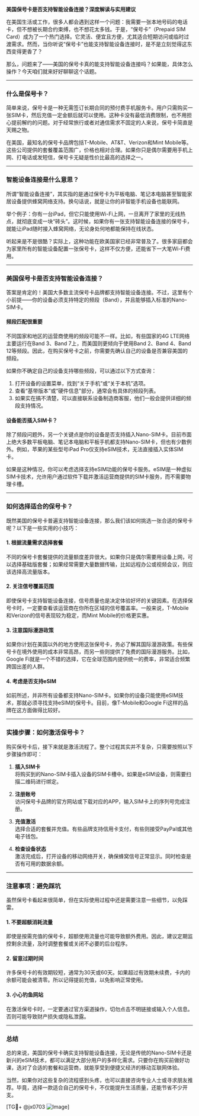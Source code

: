 **美国保号卡是否支持智能设备连接？深度解读与实用建议**

在美国生活或工作，很多人都会遇到这样一个问题：我需要一张本地号码的电话卡，但不想被长期合约束缚，也不想花太多钱。于是，“保号卡”（Prepaid SIM Card）成为了一个热门选择。它灵活、便宜且方便，尤其适合短期访问或临时过渡需求。然而，当你听说“保号卡”也能支持智能设备连接时，是不是立刻觉得这东西变得更香了？

那么，问题来了——美国的保号卡真的能支持智能设备连接吗？如果能，具体怎么操作？今天咱们就来好好聊聊这个话题。

---

### 什么是保号卡？
简单来说，保号卡是一种无需签订长期合同的预付费手机服务卡。用户只需购买一张SIM卡，然后充值一定金额后就可以使用。这种卡没有最低消费限制，也不用担心提前解约的问题。对于经常旅行或者对通信需求不固定的人来说，保号卡简直是天赐之物。

在美国，最知名的保号卡品牌包括T-Mobile、AT&T、Verizon和Mint Mobile等。这些公司提供的套餐覆盖范围广，价格也相对合理。如果你只是偶尔需要用手机上网、打电话或发短信，保号卡无疑是性价比最高的选择之一。

---

### 智能设备连接是什么意思？
所谓“智能设备连接”，其实指的是通过保号卡为平板电脑、笔记本电脑甚至智能家居设备提供蜂窝网络支持。换句话说，就是让你的非智能手机设备也能联网。

举个例子：你有一台iPad，但它只能使用Wi-Fi上网，一旦离开了家里的无线热点，就彻底变成一块“砖头”。这时候，如果你有一张支持智能设备连接的保号卡，就能让iPad随时接入蜂窝网络，无论身处何地都能保持在线状态。

听起来是不是很酷？实际上，这种功能在欧美国家已经非常普及了。很多家庭都会为家里所有的智能设备配置一张保号卡，这样不仅方便，还能省下一大笔Wi-Fi费用。

---

### 美国保号卡是否支持智能设备连接？
答案是肯定的！美国大多数主流保号卡品牌都支持智能设备连接。不过，这里有个小前提——你的设备必须支持特定的频段（Band），并且能够插入标准的Nano-SIM卡。

#### 频段匹配很重要
不同国家和地区的运营商使用的频段可能不一样。比如，有些国家的4G LTE网络主要运行在Band 3、Band 7上，而美国则更倾向于使用Band 2、Band 4、Band 12等频段。因此，在购买保号卡之前，你需要先确认自己的设备是否兼容美国的频段。

如果你不确定自己的设备支持哪些频段，可以通过以下方式查询：
1. 打开设备的设置菜单，找到“关于手机”或“关于本机”选项。
2. 查看“基带版本”或“硬件信息”部分，通常会有具体的频段列表。
3. 如果实在搞不清楚，可以直接联系设备制造商客服，他们一般会提供详细的频段支持情况。

#### 设备能否插入SIM卡？
除了频段问题外，另一个关键点是你的设备是否支持插入Nano-SIM卡。目前市面上绝大多数平板电脑、笔记本电脑和平板手机都支持Nano-SIM卡，但也有少数例外。例如，苹果的某些型号iPad Pro仅支持eSIM技术，无法直接插入实体SIM卡。

如果是这种情况，你可以考虑选择支持eSIM功能的保号卡服务。eSIM是一种虚拟SIM卡技术，允许用户通过软件下载并激活运营商提供的SIM卡服务，而不需要物理卡槽。

---

### 如何选择适合的保号卡？
既然美国的保号卡普遍支持智能设备连接，那么我们该如何挑选一张合适的保号卡呢？以下是一些实用的小技巧：

#### 1. **根据流量需求选择套餐**
不同的保号卡套餐提供的流量额度差异很大。如果你只是偶尔需要用设备上网，可以选择基础版套餐；如果经常需要大量数据传输，比如远程办公或视频会议，则应该选择高流量版本。

#### 2. **关注信号覆盖范围**
即使保号卡支持智能设备连接，信号质量也是决定体验好坏的关键因素。在选择保号卡时，一定要查看该运营商在你所在区域的信号覆盖率。一般来说，T-Mobile和Verizon的信号表现较为稳定，而Mint Mobile的价格更实惠。

#### 3. **注意国际漫游政策**
如果你计划在美国以外的地方使用这张保号卡，务必了解其国际漫游政策。有些保号卡在境外使用的成本非常高昂，而另一些则提供了免费的国际漫游服务。比如，Google Fi就是一个不错的选择，它在全球范围内提供统一的费率，非常适合频繁跨国出差的人群。

#### 4. **考虑是否支持eSIM**
如前所述，并非所有设备都支持Nano-SIM卡。如果你的设备只能使用eSIM技术，那就必须寻找支持eSIM的保号卡。目前，像T-Mobile和Google Fi这样的品牌在这方面做得比较好。

---

### 实操步骤：如何激活保号卡？
购买保号卡后，接下来就是激活流程了。整个过程其实并不复杂，只需要按照以下步骤操作即可：

1. **插入SIM卡**  
   将购买到的Nano-SIM卡插入设备的SIM卡槽中。如果是eSIM设备，则需要扫描二维码进行绑定。

2. **注册账号**  
   访问保号卡品牌的官方网站或下载对应的APP，输入SIM卡上的序列号完成注册。

3. **充值激活**  
   选择合适的套餐并充值。有些品牌支持信用卡支付，有些则接受PayPal或其他电子钱包。

4. **检查设备状态**  
   激活完成后，打开设备的移动网络开关，确保蜂窝信号正常显示。同时检查是否有可用的数据余额。

---

### 注意事项：避免踩坑
虽然保号卡看起来很简单，但在实际使用过程中还是需要注意一些细节，以免踩雷。

#### 1. **不要超额消耗流量**
即使是按需充值的保号卡，超额使用流量也可能导致额外费用。因此，建议定期监控剩余流量，及时调整套餐或关闭不必要的后台程序。

#### 2. **留意过期时间**
许多保号卡的有效期较短，通常为30天或60天。如果超过有效期未续费，卡内的余额可能会被清零。所以记得提前充值，以免影响正常使用。

#### 3. **小心钓鱼网站**
在激活保号卡时，一定要通过官方渠道操作，切勿点击不明链接或输入个人信息。否则可能导致财产损失或隐私泄露。

---

### 总结
总的来说，美国的保号卡确实支持智能设备连接，无论是传统的Nano-SIM卡还是新兴的eSIM技术，都可以满足大部分用户的多样化需求。只要你在购买前做好功课，选对了合适的套餐和运营商，就能享受到便捷又经济的移动互联网体验。

当然，如果你对这些复杂的流程感到头疼，也可以直接咨询专业人士或寻求朋友推荐。毕竟，选择一款适合自己的保号卡，不仅能提升生活质量，还能节省不少开支。

[TG💪+ @jx0703 ![Image](https://github.com/user-attachments/assets/dbca1d08-cadb-493c-b0ec-ad6f7a83f270)]